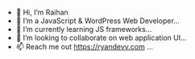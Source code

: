 - 👋 Hi, I’m Raihan
- 👀 I’m a JavaScript & WordPress Web Developer...
- 🌱 I’m currently learning JS frameworks...
- 💞️ I’m looking to collaborate on web application UI...
- 📫 Reach me out https://ryandevv.com ...

